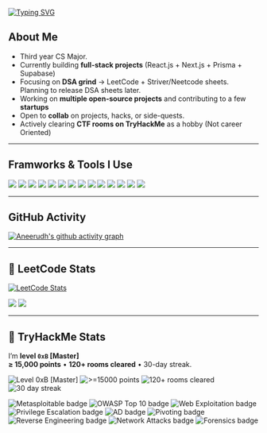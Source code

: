 <!-- Typing Intro -->
[![Typing SVG](https://readme-typing-svg.demolab.com?font=Fira+Code&pause=1000&color=F7F7F7&width=435&lines=Hi!+I'm+Aneerudh)](https://git.io/typing-svg)

## About Me  
-  Third year CS Major.
-  Currently building **full-stack projects** (React.js + Next.js + Prisma + Supabase)   
-  Focusing on **DSA grind** → LeetCode + Striver/Neetcode sheets. Planning to release DSA sheets later.   
-  Working on **multiple open-source projects** and contributing to a few **startups**   
-  Open to **collab** on projects, hacks, or side-quests. 
-  Actively clearing **CTF rooms on TryHackMe** as a hobby (Not career Oriented)   

---

## Framworks & Tools I Use
<p>
  <img src="https://img.shields.io/badge/HTML5-E34F26?style=for-the-badge&logo=html5&logoColor=white"/>
  <img src="https://img.shields.io/badge/CSS3-1572B6?style=for-the-badge&logo=css3&logoColor=white"/>
  <img src="https://img.shields.io/badge/JavaScript-F7DF1E?style=for-the-badge&logo=javascript&logoColor=black"/>
  <img src="https://img.shields.io/badge/TypeScript-3178C6?style=for-the-badge&logo=typescript&logoColor=white"/>
  <img src="https://img.shields.io/badge/React-61DAFB?style=for-the-badge&logo=react&logoColor=black"/>
  <img src="https://img.shields.io/badge/Next.js-000000?style=for-the-badge&logo=nextdotjs&logoColor=white"/>
  <img src="https://img.shields.io/badge/TailwindCSS-38B2AC?style=for-the-badge&logo=tailwindcss&logoColor=white"/>
  <img src="https://img.shields.io/badge/Node.js-43853D?style=for-the-badge&logo=node.js&logoColor=white"/>
  <img src="https://img.shields.io/badge/Express.js-000000?style=for-the-badge&logo=express&logoColor=white"/>
  <img src="https://img.shields.io/badge/PostgreSQL-316192?style=for-the-badge&logo=postgresql&logoColor=white"/>
  <img src="https://img.shields.io/badge/Prisma-2D3748?style=for-the-badge&logo=prisma&logoColor=white"/>
  <img src="https://img.shields.io/badge/Supabase-3ECF8E?style=for-the-badge&logo=supabase&logoColor=black"/>
  <img src="https://img.shields.io/badge/Anime.js-FF355E?style=for-the-badge&logo=javascript&logoColor=white"/>
  <img src="https://img.shields.io/badge/Framer%20Motion-EF0092?style=for-the-badge&logo=framer&logoColor=white"/>
</p>

---

## GitHub Activity  
[![Aneerudh's github activity graph](https://github-readme-activity-graph.vercel.app/graph?username=Aneerudh17&theme=react-dark)](https://github.com/ashutosh00710/github-readme-activity-graph)

---

## 🧩 LeetCode Stats  
[![LeetCode Stats](https://leetcard.jacoblin.cool/Ani170505?theme=dark&font=Fira%20Code)](https://leetcode.com/u/Ani170505/)

<p>
  <img src="https://img.shields.io/badge/LeetCode%2050%20Days-FFA116?style=for-the-badge&logo=leetcode&logoColor=black"/>
  <img src="https://img.shields.io/badge/LeetCode%20100%20Days-FFA116?style=for-the-badge&logo=leetcode&logoColor=black"/>
</p>

---

## 🧩 TryHackMe Stats  
I’m **level `0xB` [Master]**   
**≥ 15,000 points** • **120+ rooms cleared** • 30-day streak.

<p>
  <!-- Core numbers -->
  <img src="https://img.shields.io/badge/Level-0xB%20%5BMaster%5D-3ECF8E?style=for-the-badge&logo=tryhackme&logoColor=white" alt="Level 0xB [Master]"/>
  <img src="https://img.shields.io/badge/Points-%E2%89%A5%2015,000-3ECF8E?style=for-the-badge&logo=tryhackme&logoColor=white" alt=">=15000 points"/>
  <img src="https://img.shields.io/badge/Rooms%20Cleared-120%2B-3ECF8E?style=for-the-badge&logo=tryhackme&logoColor=white" alt="120+ rooms cleared"/>
  <img src="https://img.shields.io/badge/30-Day%20Streak-FF5733?style=for-the-badge&logo=tryhackme&logoColor=white" alt="30 day streak"/>
</p>

<p>
  <!-- Red teaming / Offensive badges (10+) -->
  <img src="https://img.shields.io/badge/RedTeam-Metasploitable-FF0000?style=for-the-badge" alt="Metasploitable badge"/>
  <img src="https://img.shields.io/badge/RedTeam-OWASP%20Top%2010-FF0000?style=for-the-badge" alt="OWASP Top 10 badge"/>
  <img src="https://img.shields.io/badge/RedTeam-Web%20Exploitation-FF0000?style=for-the-badge" alt="Web Exploitation badge"/>
  <img src="https://img.shields.io/badge/RedTeam-PrivEsc-FF0000?style=for-the-badge" alt="Privilege Escalation badge"/>
  <img src="https://img.shields.io/badge/RedTeam-Active%20Directory-FF0000?style=for-the-badge" alt="AD badge"/>
  <img src="https://img.shields.io/badge/RedTeam-Pivoting-FF0000?style=for-the-badge" alt="Pivoting badge"/>
  <img src="https://img.shields.io/badge/RedTeam-Reverse%20Engineering-FF0000?style=for-the-badge" alt="Reverse Engineering badge"/>
  <img src="https://img.shields.io/badge/RedTeam-Network%20Attacks-FF0000?style=for-the-badge" alt="Network Attacks badge"/>
  <img src="https://img.shields.io/badge/RedTeam-Forensics-FF0000?style=for-the-badge" alt="Forensics badge"/>
</p>
